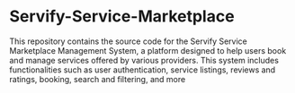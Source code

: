 # Servify-Service-Marketplace
This repository contains the source code for the Servify Service Marketplace Management System, a platform designed to help users book and manage services offered by various providers. This system includes functionalities such as user authentication, service listings, reviews and ratings, booking, search and filtering, and more
